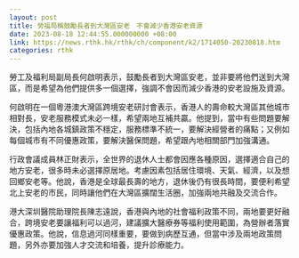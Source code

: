 ```yaml
---
layout: post
title: 勞福局稱鼓勵長者到大灣區安老　不會減少香港安老資源
date: 2023-08-18 12:44:55.000000000 +08:00
link: https://news.rthk.hk/rthk/ch/component/k2/1714050-20230818.htm
categories: rthk
---
```


勞工及福利局副局長何啟明表示，鼓勵長者到大灣區安老，並非要將他們送到大灣區，而是希望為他們提供多一個選擇，強調不會因而減少香港的安老設施及資源。

何啟明在一個粵港澳大灣區跨境安老研討會表示，香港人的壽命較大灣區其他城市相對長，安老服務模式未必一樣，希望兩地互補共贏。他提到，當中有些問題要解決，包括內地各城鎮政策不穩定，服務標準不統一，要解決經營者的痛點；又例如每個城市有不同優惠政策，要解決醫保問題，希望跟內地相關部門加強溝通。

行政會議成員林正財表示，全世界的退休人士都會因應各種原因，選擇適合自己的地方安老，很多時未必選擇原居地。考慮因素包括居住環境、天氣、經濟，以及想回鄉安老等。他說，香港是全球最長壽的地方，退休後仍有很長時間，要便利希望北上安老的市民，同時讓他們在大灣區擴闊生活圈，加強兩地共融及交流合作。

港大深圳醫院助理院長陳志遠說，香港與內地的社會福利政策不同，兩地要更好融合，跨境安老要讓福利可以過河，建議擴大醫療券等福利使用範圍，為營辦者落實優惠政策。他說，信息過河同樣重要，要做到病歷互通，但當中涉及兩地政策問題，另外亦要加強人才交流和培養，提升診療能力。
